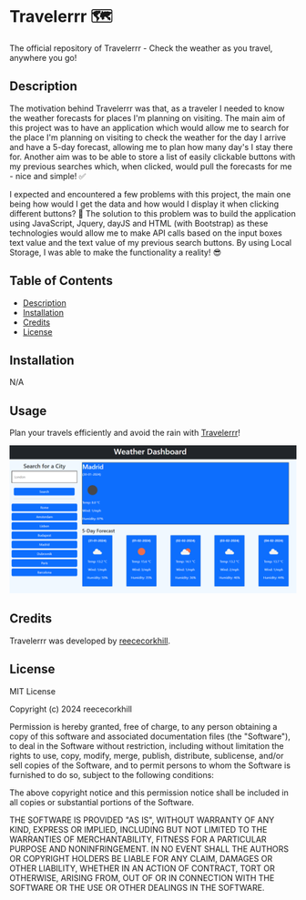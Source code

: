 # Travelerrr 🗺
The official repository of Travelerrr - Check the weather as you travel, anywhere you go!

## Description

The motivation behind Travelerrr was that, as a traveler I needed to know the weather forecasts for places I'm planning on visiting. The main aim of this project was to have an application which would allow me to search for the place I'm planning on visiting to check the weather for the day I arrive and have a 5-day forecast, allowing me to plan how many day's I stay there for. Another aim was to be able to store a list of easily clickable buttons with my previous searches which, when clicked, would pull the forecasts for me - nice and simple! ✅

I expected and encountered a few problems with this project, the main one being how would I get the data and how would I display it when clicking different buttons? 🤔 The solution to this problem was to build the application using JavaScript, Jquery, dayJS and HTML (with Bootstrap) as these technologies would allow me to make API calls based on the input boxes text value and the text value of my previous search buttons. By using Local Storage, I was able to make the functionality a reality! 😎

## Table of Contents

- [Description](#description)
- [Installation](#installation)
- [Credits](#credits)
- [License](#license)

## Installation

N/A

## Usage

Plan your travels efficiently and avoid the rain with <a href="https://reececorkhill.github.io/Travelerrr-JS/"> Travelerrr</a>!

![Screenshot of Travelerrr application.](assets/images/travelerrr-js.png)

## Credits

Travelerrr was developed by <a href="https://github.com/reececorkhill">reececorkhill</a>.

## License

MIT License

Copyright (c) 2024 reececorkhill

Permission is hereby granted, free of charge, to any person obtaining a copy
of this software and associated documentation files (the "Software"), to deal
in the Software without restriction, including without limitation the rights
to use, copy, modify, merge, publish, distribute, sublicense, and/or sell
copies of the Software, and to permit persons to whom the Software is
furnished to do so, subject to the following conditions:

The above copyright notice and this permission notice shall be included in all
copies or substantial portions of the Software.

THE SOFTWARE IS PROVIDED "AS IS", WITHOUT WARRANTY OF ANY KIND, EXPRESS OR
IMPLIED, INCLUDING BUT NOT LIMITED TO THE WARRANTIES OF MERCHANTABILITY,
FITNESS FOR A PARTICULAR PURPOSE AND NONINFRINGEMENT. IN NO EVENT SHALL THE
AUTHORS OR COPYRIGHT HOLDERS BE LIABLE FOR ANY CLAIM, DAMAGES OR OTHER
LIABILITY, WHETHER IN AN ACTION OF CONTRACT, TORT OR OTHERWISE, ARISING FROM,
OUT OF OR IN CONNECTION WITH THE SOFTWARE OR THE USE OR OTHER DEALINGS IN THE
SOFTWARE.
